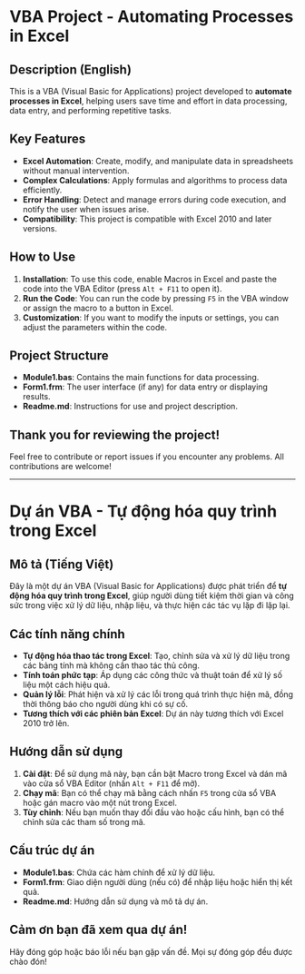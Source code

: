 # VBA Project - Automating Processes in Excel

## Description (English)

This is a VBA (Visual Basic for Applications) project developed to **automate processes in Excel**, helping users save time and effort in data processing, data entry, and performing repetitive tasks.

## Key Features

- **Excel Automation**: Create, modify, and manipulate data in spreadsheets without manual intervention.
- **Complex Calculations**: Apply formulas and algorithms to process data efficiently.
- **Error Handling**: Detect and manage errors during code execution, and notify the user when issues arise.
- **Compatibility**: This project is compatible with Excel 2010 and later versions.

## How to Use

1. **Installation**: To use this code, enable Macros in Excel and paste the code into the VBA Editor (press `Alt + F11` to open it).
2. **Run the Code**: You can run the code by pressing `F5` in the VBA window or assign the macro to a button in Excel.
3. **Customization**: If you want to modify the inputs or settings, you can adjust the parameters within the code.

## Project Structure

- **Module1.bas**: Contains the main functions for data processing.
- **Form1.frm**: The user interface (if any) for data entry or displaying results.
- **Readme.md**: Instructions for use and project description.

## Thank you for reviewing the project!

Feel free to contribute or report issues if you encounter any problems. All contributions are welcome!

---

# Dự án VBA - Tự động hóa quy trình trong Excel

## Mô tả (Tiếng Việt)

Đây là một dự án VBA (Visual Basic for Applications) được phát triển để **tự động hóa quy trình trong Excel**, giúp người dùng tiết kiệm thời gian và công sức trong việc xử lý dữ liệu, nhập liệu, và thực hiện các tác vụ lặp đi lặp lại.

## Các tính năng chính

- **Tự động hóa thao tác trong Excel**: Tạo, chỉnh sửa và xử lý dữ liệu trong các bảng tính mà không cần thao tác thủ công.
- **Tính toán phức tạp**: Áp dụng các công thức và thuật toán để xử lý số liệu một cách hiệu quả.
- **Quản lý lỗi**: Phát hiện và xử lý các lỗi trong quá trình thực hiện mã, đồng thời thông báo cho người dùng khi có sự cố.
- **Tương thích với các phiên bản Excel**: Dự án này tương thích với Excel 2010 trở lên.

## Hướng dẫn sử dụng

1. **Cài đặt**: Để sử dụng mã này, bạn cần bật Macro trong Excel và dán mã vào cửa sổ VBA Editor (nhấn `Alt + F11` để mở).
2. **Chạy mã**: Bạn có thể chạy mã bằng cách nhấn `F5` trong cửa sổ VBA hoặc gán macro vào một nút trong Excel.
3. **Tùy chỉnh**: Nếu bạn muốn thay đổi đầu vào hoặc cấu hình, bạn có thể chỉnh sửa các tham số trong mã.

## Cấu trúc dự án

- **Module1.bas**: Chứa các hàm chính để xử lý dữ liệu.
- **Form1.frm**: Giao diện người dùng (nếu có) để nhập liệu hoặc hiển thị kết quả.
- **Readme.md**: Hướng dẫn sử dụng và mô tả dự án.

## Cảm ơn bạn đã xem qua dự án!

Hãy đóng góp hoặc báo lỗi nếu bạn gặp vấn đề. Mọi sự đóng góp đều được chào đón!

